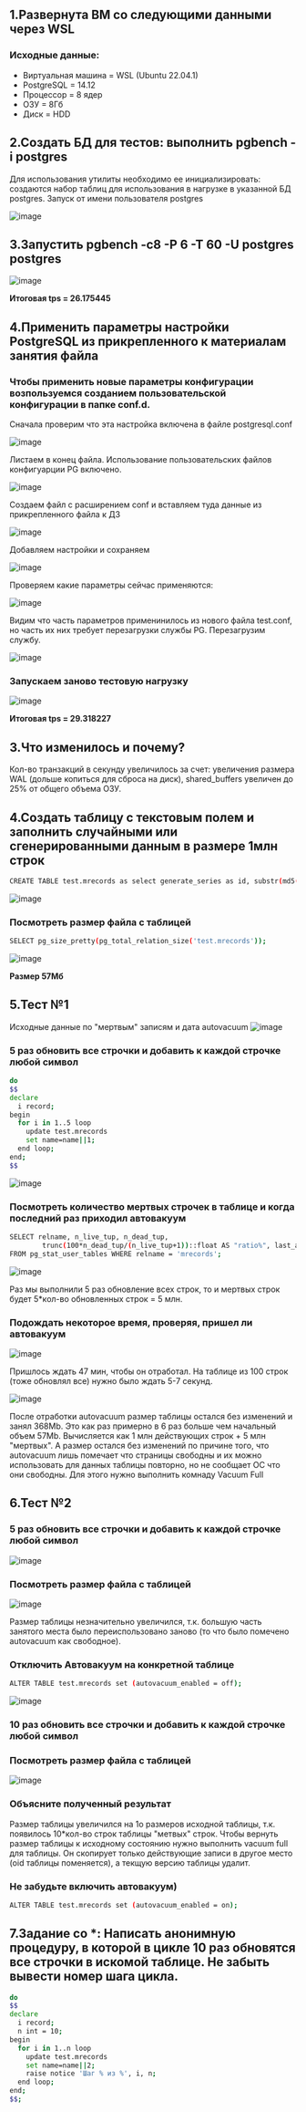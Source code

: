 ## 1.Развернута ВМ со следующими данными через WSL
### Исходные данные:
* Виртуальная машина =  WSL (Ubuntu 22.04.1)
* PostgreSQL =  14.12
* Процессор = 8 ядер
* ОЗУ = 8Гб
* Диск = HDD

## 2.Создать БД для тестов: выполнить pgbench -i postgres
Для использования утилиты необходимо ее инициализировать: создаются набор таблиц для использования в нагрузке в указанной БД postgres. Запуск от имени пользователя postgres

![image](https://github.com/user-attachments/assets/41ae36ab-c5b4-4f72-8efd-749c8e6c29b3)

## 3.Запустить pgbench -c8 -P 6 -T 60 -U postgres postgres
![image](https://github.com/user-attachments/assets/0acba6c2-2749-42a4-bd70-1a003ca5bc0b)

**Итоговая tps = 26.175445**

## 4.Применить параметры настройки PostgreSQL из прикрепленного к материалам занятия файла
### Чтобы применить новые параметры конфигурации возпользуемся созданием пользовательской конфигурации в папке conf.d.

Сначала проверим что эта настройка включена в файле postgresql.conf

![image](https://github.com/user-attachments/assets/fad60280-8adc-432c-9972-3568a7d343dc)

Листаем в конец файла. Использование пользовательских файлов конфигуарции PG включено.

![image](https://github.com/user-attachments/assets/7f641675-7491-4171-a46e-3654dd85da56)

Создаем файл с расширением conf и вставляем туда данные из прикрепленного файла к ДЗ

![image](https://github.com/user-attachments/assets/e1096c65-c327-403c-8604-4577895317fa)

Добавляем настройки и сохраняем

![image](https://github.com/user-attachments/assets/298beebb-5935-410d-a546-75e95acd4981)

Проверяем какие параметры сейчас применяются:

![image](https://github.com/user-attachments/assets/be31a18f-1fde-40a7-8e8c-6d3363bda5bb)

Видим что часть параметров применинилось из нового файла test.conf, но часть их них требует перезагрузки службы PG. Перезагрузим службу.

![image](https://github.com/user-attachments/assets/b9991e35-4a54-45b3-b020-948b0ac98e2c)

### Запускаем заново тестовую нагрузку 

![image](https://github.com/user-attachments/assets/ac4a09d2-fbcf-4060-aa45-94ebd4a236b5)

**Итоговая tps = 29.318227**

## 3.Что изменилось и почему?
Кол-во транзакций в секунду увеличилось за счет: увеличения размера WAL (дольше копиться для сброса на диск), shared_buffers увеличен до 25% от общего объема ОЗУ.

## 4.Создать таблицу с текстовым полем и заполнить случайными или сгенерированными данным в размере 1млн строк
```bash
CREATE TABLE test.mrecords as select generate_series as id, substr(md5(random()::text), 1, 25) as name from generate_series(1,power(10,6)::int,1);
```
![image](https://github.com/user-attachments/assets/557526ab-0f1b-4d06-8797-d09c2ca93d8f)

### Посмотреть размер файла с таблицей
```bash
SELECT pg_size_pretty(pg_total_relation_size('test.mrecords'));
```
![image](https://github.com/user-attachments/assets/90ff27b6-0a2a-49c3-909e-98df68a41499)

**Размер 57Мб**

## 5.Тест №1
Исходные данные по "мертвым" записям и дата autovacuum
![image](https://github.com/user-attachments/assets/b466d9b2-2a2d-4514-9c22-d324b21058f4)

### 5 раз обновить все строчки и добавить к каждой строчке любой символ
```bash
do
$$
declare 
  i record;
begin
  for i in 1..5 loop
    update test.mrecords
    set name=name||1;
  end loop;
end;
$$
```
![image](https://github.com/user-attachments/assets/9664c608-33c8-4b46-a223-b801f229d61e)

### Посмотреть количество мертвых строчек в таблице и когда последний раз приходил автовакуум
```bash
SELECT relname, n_live_tup, n_dead_tup,
        trunc(100*n_dead_tup/(n_live_tup+1))::float AS "ratio%", last_autovacuum
FROM pg_stat_user_tables WHERE relname = 'mrecords';
```
![image](https://github.com/user-attachments/assets/deb03e99-d29f-4eb9-81b5-0ff826d07965)

Раз мы выполнили 5 раз обновление всех строк, то и мертвых строк будет 5*кол-во обновленных строк = 5 млн.

### Подождать некоторое время, проверяя, пришел ли автовакуум
![image](https://github.com/user-attachments/assets/65c0a4a0-050b-4523-9de6-b72915c5005d)

Пришлось ждать 47 мин, чтобы он отработал. На таблице из 100 строк (тоже обновлял все) нужно было ждать 5-7 секунд.

![image](https://github.com/user-attachments/assets/fa7e549d-dc8d-4934-9eae-636762c018b5)

После отработки autovacuum размер таблицы остался без изменений и занял 368Mb. Это как раз примерно в 6 раз больше чем начальный объем 57Mb. Вычисляется как 1 млн действующих строк + 5 млн "мертвых".
А размер остался без изменений по причине того, что autovacuum лишь помечает что страницы свободны и их можно использовать для данных таблицы повторно, но не сообщает ОС что они свободны.
Для этого нужно выполнить комнаду Vacuum Full

## 6.Тест №2
### 5 раз обновить все строчки и добавить к каждой строчке любой символ
![image](https://github.com/user-attachments/assets/dde5afa1-be77-4317-8b48-062e8d28c563)
### Посмотреть размер файла с таблицей
![image](https://github.com/user-attachments/assets/195315d4-1d81-4af4-bf88-0b047b5117d0)

Размер таблицы незначительно увеличился, т.к. большую часть занятого места было переиспользовано заново (то что было помечено autovacuum как свободное).

### Отключить Автовакуум на конкретной таблице
```bash
ALTER TABLE test.mrecords set (autovacuum_enabled = off);
```
![image](https://github.com/user-attachments/assets/a3b29a2f-8eaf-47d2-8aaa-f199d9e6ab5e)

### 10 раз обновить все строчки и добавить к каждой строчке любой символ

### Посмотреть размер файла с таблицей
![image](https://github.com/user-attachments/assets/b69cec4b-1f90-4e3e-a535-07c89fd9a851)

### Объясните полученный результат
Размер таблицы увеличился на 1о размеров исходной таблицы, т.к. появилось 10*кол-во строк таблицы "метвых" строк. Чтобы вернуть размер таблицы к исходному состоянию нужно выполнить vacuum full для таблицы. Он скопирует только действующие записи в другое место (oid таблицы поменяется), а текщую версию таблицы удалит.
### Не забудьте включить автовакуум)
```bash
ALTER TABLE test.mrecords set (autovacuum_enabled = on);
```
## 7.Задание со *: Написать анонимную процедуру, в которой в цикле 10 раз обновятся все строчки в искомой таблице. Не забыть вывести номер шага цикла.
```bash
do
$$
declare 
  i record;
  n int = 10;
begin
  for i in 1..n loop
    update test.mrecords
    set name=name||2;
    raise notice 'Шаг % из %', i, n;
  end loop;
end;
$$;
```
